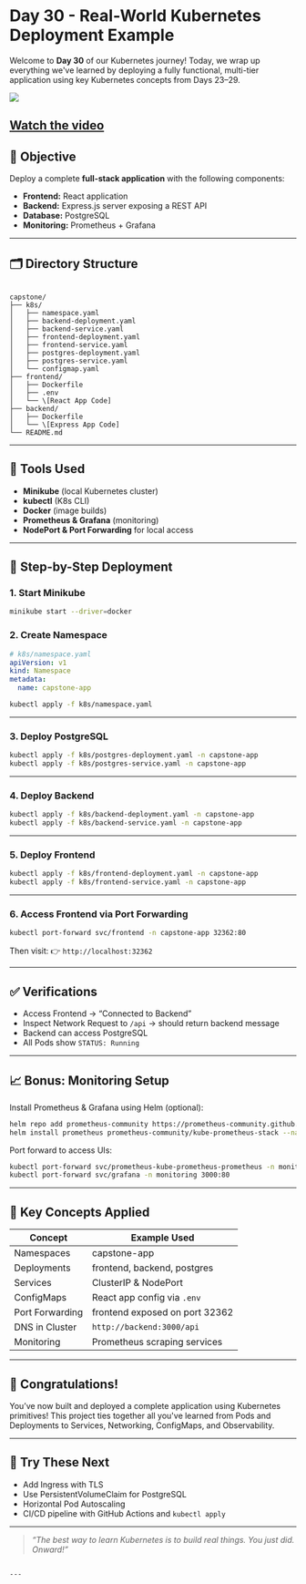 ﻿# Day 30 - Real-World Kubernetes Deployment Example

Welcome to **Day 30** of our Kubernetes journey! Today, we wrap up everything we've learned by deploying a fully functional, multi-tier application using key Kubernetes concepts from Days 23–29.


[![](https://img.youtube.com/vi/pAsUEqQ1eKI/0.jpg)](https://www.youtube.com/watch?v=pAsUEqQ1eKI)

[Watch the video](https://www.youtube.com/watch?v=pAsUEqQ1eKI)
---

## 🎯 Objective

Deploy a complete **full-stack application** with the following components:

- **Frontend:** React application
- **Backend:** Express.js server exposing a REST API
- **Database:** PostgreSQL
- **Monitoring:** Prometheus + Grafana

---

## 🗂️ Directory Structure

```

capstone/
├── k8s/
│   ├── namespace.yaml
│   ├── backend-deployment.yaml
│   ├── backend-service.yaml
│   ├── frontend-deployment.yaml
│   ├── frontend-service.yaml
│   ├── postgres-deployment.yaml
│   ├── postgres-service.yaml
│   └── configmap.yaml
├── frontend/
│   ├── Dockerfile
│   ├── .env
│   └── \[React App Code]
├── backend/
│   ├── Dockerfile
│   └── \[Express App Code]
└── README.md

````

---

## 🧰 Tools Used

- **Minikube** (local Kubernetes cluster)
- **kubectl** (K8s CLI)
- **Docker** (image builds)
- **Prometheus & Grafana** (monitoring)
- **NodePort & Port Forwarding** for local access

---

## 🔧 Step-by-Step Deployment

### 1. Start Minikube

```bash
minikube start --driver=docker
````

### 2. Create Namespace

```yaml
# k8s/namespace.yaml
apiVersion: v1
kind: Namespace
metadata:
  name: capstone-app
```

```bash
kubectl apply -f k8s/namespace.yaml
```

---

### 3. Deploy PostgreSQL

```bash
kubectl apply -f k8s/postgres-deployment.yaml -n capstone-app
kubectl apply -f k8s/postgres-service.yaml -n capstone-app
```

---

### 4. Deploy Backend

```bash
kubectl apply -f k8s/backend-deployment.yaml -n capstone-app
kubectl apply -f k8s/backend-service.yaml -n capstone-app
```

---

### 5. Deploy Frontend

```bash
kubectl apply -f k8s/frontend-deployment.yaml -n capstone-app
kubectl apply -f k8s/frontend-service.yaml -n capstone-app
```

---

### 6. Access Frontend via Port Forwarding

```bash
kubectl port-forward svc/frontend -n capstone-app 32362:80
```

Then visit:
👉 `http://localhost:32362`

---

## ✅ Verifications

* Access Frontend → “Connected to Backend”
* Inspect Network Request to `/api` → should return backend message
* Backend can access PostgreSQL
* All Pods show `STATUS: Running`

---

## 📈 Bonus: Monitoring Setup

Install Prometheus & Grafana using Helm (optional):

```bash
helm repo add prometheus-community https://prometheus-community.github.io/helm-charts
helm install prometheus prometheus-community/kube-prometheus-stack --namespace monitoring --create-namespace
```

Port forward to access UIs:

```bash
kubectl port-forward svc/prometheus-kube-prometheus-prometheus -n monitoring 9090
kubectl port-forward svc/grafana -n monitoring 3000:80
```

---

## 🧠 Key Concepts Applied

| Concept         | Example Used                   |
| --------------- | ------------------------------ |
| Namespaces      | capstone-app                   |
| Deployments     | frontend, backend, postgres    |
| Services        | ClusterIP & NodePort           |
| ConfigMaps      | React app config via `.env`    |
| Port Forwarding | frontend exposed on port 32362 |
| DNS in Cluster  | `http://backend:3000/api`      |
| Monitoring      | Prometheus scraping services   |

---

## 🎉 Congratulations!

You’ve now built and deployed a complete application using Kubernetes primitives! This project ties together all you've learned from Pods and Deployments to Services, Networking, ConfigMaps, and Observability.

---

## 🧪 Try These Next

* Add Ingress with TLS
* Use PersistentVolumeClaim for PostgreSQL
* Horizontal Pod Autoscaling
* CI/CD pipeline with GitHub Actions and `kubectl apply`

---

> *“The best way to learn Kubernetes is to build real things. You just did. Onward!”*

```

---


